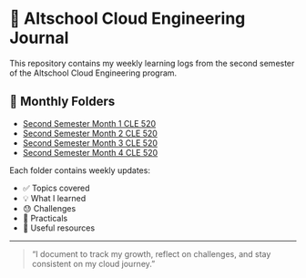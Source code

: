 # 🧠 Altschool Cloud Engineering Journal 

This repository contains my weekly learning logs from the second semester of the Altschool Cloud Engineering program.

## 📆 Monthly Folders

- [Second Semester Month 1 CLE 520](./Second_Semester_Month[1]_CLE_520/)
- [Second Semester Month 2 CLE 520](./Second_Semester_Month[2]_CLE_520/)
- [Second Semester Month 3 CLE 520](./Second_Semester_Month[3]_CLE_520/)
- [Second Semester Month 4 CLE 520](./Second_Semester_Month[4]CLE_520/)

Each folder contains weekly updates:
- ✅ Topics covered
- 💡 What I learned
- 😓 Challenges
- 🧪 Practicals
- 🔗 Useful resources

---

> “I document to track my growth, reflect on challenges, and stay consistent on my cloud journey.”

